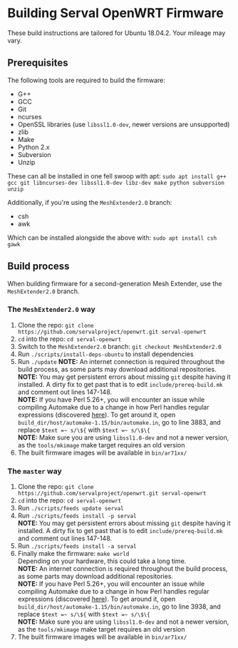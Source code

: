 # Building Serval OpenWRT Firmware
These build instructions are tailored for Ubuntu 18.04.2. Your mileage may vary.
## Prerequisites
The following tools are required to build the firmware:
- G++
- GCC
- Git
- ncurses
- OpenSSL libraries (use `libssl1.0-dev`, newer versions are unsupported)
- zlib
- Make
- Python 2.x
- Subversion
- Unzip

These can all be installed in one fell swoop with apt: `sudo apt install g++ gcc git libncurses-dev libssl1.0-dev libz-dev make python subversion unzip`

Additionally, if you're using the `MeshExtender2.0` branch:
- csh
- awk

Which can be installed alongside the above with: `sudo apt install csh gawk`


## Build process
When building firmware for a second-generation Mesh Extender, use the `MeshExtender2.0` branch.

### The `MeshExtender2.0` way
1. Clone the repo: `git clone https://github.com/servalproject/openwrt.git serval-openwrt`
2. `cd` into the repo: `cd serval-openwrt`
3. Switch to the `MeshExtender2.0` branch: `git checkout MeshExtender2.0`
4. Run `./scripts/install-deps-ubuntu` to install dependencies
5. Run `./update`
   **NOTE:** An internet connection is required throughout the build process, as some parts may download additional repositories.  
   **NOTE:** You may get persistent errors about missing `git` despite having it installed. A dirty fix to get past that is to edit `include/prereq-build.mk` and comment out lines 147-148.  
   **NOTE:** If you have Perl 5.26+, you will encounter an issue while compiling Automake due to a change in how Perl handles regular expressions (discovered [here](https://github.com/raspberrypi/noobs/issues/470#issuecomment-376256295)). To get around it, open `build_dir/host/automake-1.15/bin/automake.in`, go to line 3883, and replace `$text =~ s/\${` with `$text =~ s/\$\{`  
   **NOTE:** Make sure you are using `libssl1.0-dev` and not a newer version, as the `tools/mkimage` make target requires an old version  
6. The built firmware images will be available in `bin/ar71xx/`

### The `master` way
1. Clone the repo: `git clone https://github.com/servalproject/openwrt.git serval-openwrt`
2. `cd` into the repo: `cd serval-openwrt`
3. Run `./scripts/feeds update serval`
4. Run `./scripts/feeds install -p serval`  
   **NOTE:** You may get persistent errors about missing `git` despite having it installed. A dirty fix to get past that is to edit `include/prereq-build.mk` and comment out lines 147-148.
5. Run `./scripts/feeds install -a serval`
6. Finally make the firmware: `make world`  
   Depending on your hardware, this could take a long time.  
   **NOTE:** An internet connection is required throughout the build process, as some parts may download additional repositories.  
   **NOTE:** If you have Perl 5.26+, you will encounter an issue while compiling Automake due to a change in how Perl handles regular expressions (discovered [here](https://github.com/raspberrypi/noobs/issues/470#issuecomment-376256295)). To get around it, open `build_dir/host/automake-1.15/bin/automake.in`, go to line 3938, and replace `$text =~ s/\${` with `$text =~ s/\$\{`  
   **NOTE:** Make sure you are using `libssl1.0-dev` and not a newer version, as the `tools/mkimage` make target requires an old version
7. The built firmware images will be available in `bin/ar71xx/`
